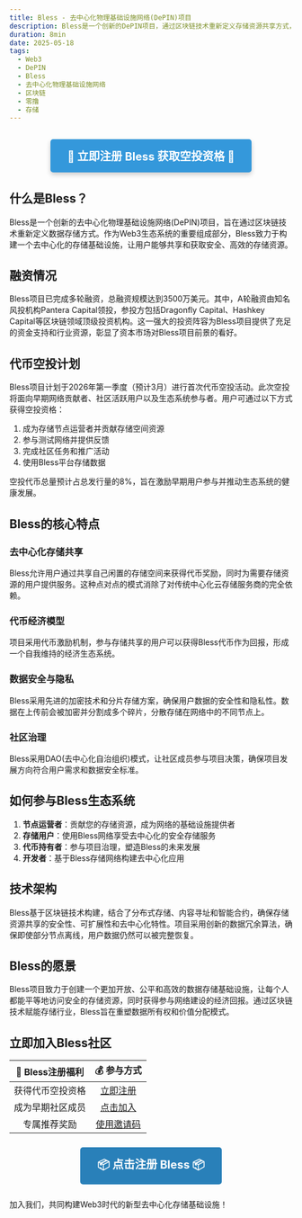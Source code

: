 ```yaml
---
title: Bless - 去中心化物理基础设施网络(DePIN)项目
description: Bless是一个创新的DePIN项目，通过区块链技术重新定义存储资源共享方式，让用户共享闲置存储空间并获得代币奖励。
duration: 8min
date: 2025-05-18
tags:
  - Web3
  - DePIN
  - Bless
  - 去中心化物理基础设施网络
  - 区块链
  - 零撸
  - 存储
---
```


<div style="text-align: center; margin: 30px 0;">
  <a href="https://bless.network/dashboard?ref=60CPVC" style="display: inline-block; background-color: #3498DB; color: white; padding: 15px 30px; text-decoration: none; font-size: 20px; font-weight: bold; border-radius: 5px; box-shadow: 0 4px 8px rgba(0,0,0,0.2);">💾 立即注册 Bless 获取空投资格 💾</a>
</div>

## 什么是Bless？

Bless是一个创新的去中心化物理基础设施网络(DePIN)项目，旨在通过区块链技术重新定义数据存储方式。作为Web3生态系统的重要组成部分，Bless致力于构建一个去中心化的存储基础设施，让用户能够共享和获取安全、高效的存储资源。

## 融资情况

Bless项目已完成多轮融资，总融资规模达到3500万美元。其中，A轮融资由知名风投机构Pantera Capital领投，参投方包括Dragonfly Capital、Hashkey Capital等区块链领域顶级投资机构。这一强大的投资阵容为Bless项目提供了充足的资金支持和行业资源，彰显了资本市场对Bless项目前景的看好。

## 代币空投计划

Bless项目计划于2026年第一季度（预计3月）进行首次代币空投活动。此次空投将面向早期网络贡献者、社区活跃用户以及生态系统参与者。用户可通过以下方式获得空投资格：

1. 成为存储节点运营者并贡献存储空间资源
2. 参与测试网络并提供反馈
3. 完成社区任务和推广活动
4. 使用Bless平台存储数据

空投代币总量预计占总发行量的8%，旨在激励早期用户参与并推动生态系统的健康发展。

## Bless的核心特点

### 去中心化存储共享
Bless允许用户通过共享自己闲置的存储空间来获得代币奖励，同时为需要存储资源的用户提供服务。这种点对点的模式消除了对传统中心化云存储服务商的完全依赖。

### 代币经济模型
项目采用代币激励机制，参与存储共享的用户可以获得Bless代币作为回报，形成一个自我维持的经济生态系统。

### 数据安全与隐私
Bless采用先进的加密技术和分片存储方案，确保用户数据的安全性和隐私性。数据在上传前会被加密并分割成多个碎片，分散存储在网络中的不同节点上。

### 社区治理
Bless采用DAO(去中心化自治组织)模式，让社区成员参与项目决策，确保项目发展方向符合用户需求和数据安全标准。

## 如何参与Bless生态系统

1. **节点运营者**：贡献您的存储资源，成为网络的基础设施提供者
2. **存储用户**：使用Bless网络享受去中心化的安全存储服务
3. **代币持有者**：参与项目治理，塑造Bless的未来发展
4. **开发者**：基于Bless存储网络构建去中心化应用

## 技术架构

Bless基于区块链技术构建，结合了分布式存储、内容寻址和智能合约，确保存储资源共享的安全性、可扩展性和去中心化特性。项目采用创新的数据冗余算法，确保即使部分节点离线，用户数据仍然可以被完整恢复。

## Bless的愿景

Bless项目致力于创建一个更加开放、公平和高效的数据存储基础设施，让每个人都能平等地访问安全的存储资源，同时获得参与网络建设的经济回报。通过区块链技术赋能存储行业，Bless旨在重塑数据所有权和价值分配模式。

## 立即加入Bless社区

| 🌟 Bless注册福利 | 💰 参与方式 |
|:-------------:|:----------:|
| 获得代币空投资格 | [立即注册](https://bless.network/dashboard?ref=60CPVC) |
| 成为早期社区成员 | [点击加入](https://bless.network/dashboard?ref=60CPVC) |
| 专属推荐奖励 | [使用邀请码](https://bless.network/dashboard?ref=60CPVC) |

<div style="text-align: center; margin: 25px 0;">
  <a href="https://bless.network/dashboard?ref=60CPVC" style="display: inline-block; background-color: #2980B9; color: white; padding: 15px 30px; text-decoration: none; font-size: 20px; font-weight: bold; border-radius: 5px; animation: pulse 2s infinite;">📦 点击注册 Bless 📦</a>
</div>

加入我们，共同构建Web3时代的新型去中心化存储基础设施！
